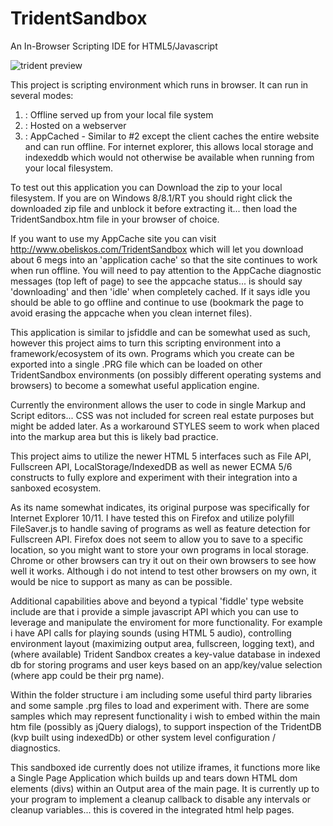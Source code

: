 TridentSandbox
==============

An In-Browser Scripting IDE for HTML5/Javascript

![trident preview](http://obeliskos.com/surface/trident_sandbox_176.png)

This project is scripting environment which runs in browser.  It can run in several modes: 
1) : Offline served up from your local file system
2) : Hosted on a webserver
3) : AppCached - Similar to #2 except the client caches the entire website and can run offline.  For internet explorer, this allows local storage and indexeddb which would not otherwise be available when running from your local filesystem. 

To test out this application you can Download the zip to your local filesystem.  If you are on Windows 8/8.1/RT you should right click the downloaded zip file and unblock it before extracting it... then load the TridentSandbox.htm file in your browser of choice.  

If you want to use my AppCache site you can visit http://www.obeliskos.com/TridentSandbox which will let you download about 6 megs into an 'application cache' so that the site continues to work when run offline.  You will need to pay attention to the AppCache diagnostic messages (top left of page) to see the appcache status... is should say 'downloading' and then 'idle' when completely cached.  If it says idle you should be able to go offline and continue to use (bookmark the page to avoid erasing the appcache when you clean internet files).

This application is similar to jsfiddle and can be somewhat used as such, however this project aims to turn this scripting environment into a framework/ecosystem of its own.  Programs which you create can be exported into a single .PRG file which can be loaded on other TridentSandbox environments (on possibly different operating systems and browsers) to become a somewhat useful application engine.

Currently the environment allows the user to code in single Markup and Script editors... CSS was not included for screen real estate purposes but might be added later.  As a workaround STYLES seem to work when placed into the markup area but this is likely bad practice.

This project aims to utilize the newer HTML 5 interfaces such as File API, Fullscreen API, LocalStorage/IndexedDB as well as newer ECMA 5/6 constructs to fully explore and experiment with their integration into a sanboxed ecosystem. 

As its name somewhat indicates, its original purpose was specifically for Internet Explorer 10/11.  I have tested this on Firefox and utilize polyfill FileSaver.js to handle saving of programs as well as feature detection for Fullscreen API.  Firefox does not seem to allow you to save to a specific location, so you might want to store your own programs in local storage.  Chrome or other browsers can try it out on their own browsers to see how well it works.  Although i do not intend to test other browsers on my own, it would be nice to support as many as can be possible. 

Additional capabilities above and beyond a typical 'fiddle' type website include are that i provide a simple javascript API which you can use to leverage and manipulate the enviroment for more functionality.  For example i have API calls for playing sounds (using HTML 5 audio), controlling environment layout (maximizing output area, fullscreen, logging text), and (where available) Trident Sandbox creates a key-value database in indexed db for storing programs and user keys based on an app/key/value selection (where app could be their prg name).

Within the folder structure i am including some useful third party libraries and some sample .prg files to load and experiment with.  There are some samples which may represent functionality i wish to embed within the main htm file (possibly as jQuery dialogs), to support inspection of the TridentDB (kvp built using indexedDb) or other system level configuration / diagnostics.

This sandboxed ide currently does not utilize iframes, it functions more like a Single Page Application which builds up and tears down HTML dom elements (divs) within an Output area of the main page.  It is currently up to your program to implement a cleanup callback to disable any intervals or cleanup variables... this is covered in the integrated html help pages.
